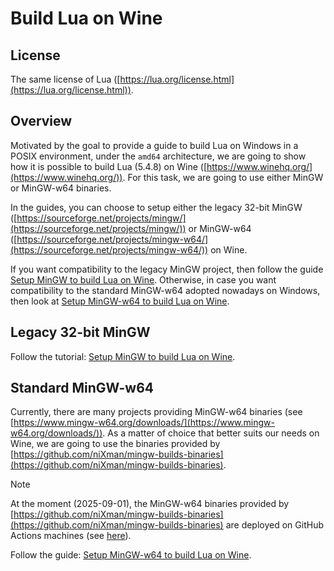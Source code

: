 # Build Lua on Wine

## License

The same license of Lua ([https://lua.org/license.html](https://lua.org/license.html)).

## Overview

Motivated by the goal to provide a guide to build Lua on Windows in a POSIX environment, under the `amd64` architecture, we are going to show how it is possible to build Lua (5.4.8) on Wine ([https://www.winehq.org/](https://www.winehq.org/)). For this task, we are going to use either MinGW or MinGW-w64 binaries.

In the guides, you can choose to setup either the legacy 32-bit MinGW ([https://sourceforge.net/projects/mingw/](https://sourceforge.net/projects/mingw/)) or MinGW-w64 ([https://sourceforge.net/projects/mingw-w64/](https://sourceforge.net/projects/mingw-w64/)) on Wine.

If you want compatibility to the legacy MinGW project, then follow the guide [Setup MinGW to build Lua on Wine](./docs/Setup-MinGW.md). Otherwise, in case you want compatibility to the standard MinGW-w64 adopted nowadays on Windows, then look at [Setup MinGW-w64 to build Lua on Wine](./docs/Setup-MinGW-w64.md).

## Legacy 32-bit MinGW

Follow the tutorial: [Setup MinGW to build Lua on Wine](./docs/Setup-MinGW.md).

## Standard MinGW-w64

Currently, there are many projects providing MinGW-w64 binaries (see [https://www.mingw-w64.org/downloads/](https://www.mingw-w64.org/downloads/)). As a matter of choice that better suits our needs on Wine, we are going to use the binaries provided by [https://github.com/niXman/mingw-builds-binaries](https://github.com/niXman/mingw-builds-binaries).

> [!NOTE]
> 
> At the moment (2025-09-01), the MinGW-w64 binaries provided by [https://github.com/niXman/mingw-builds-binaries](https://github.com/niXman/mingw-builds-binaries) are deployed on GitHub Actions machines (see [here](https://github.com/actions/runner-images/blob/bfd23df81da886b5f5bb97936ea0ad02240e5b40/images/windows/scripts/build/Install-Mingw64.ps1#L54)).

Follow the guide: [Setup MinGW-w64 to build Lua on Wine](./docs/Setup-MinGW-w64.md).